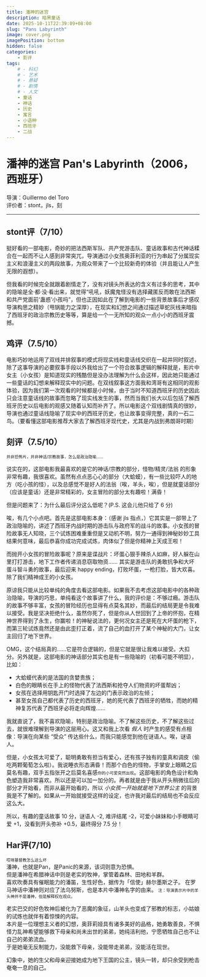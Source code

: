 ```yaml
---
title: 潘神的迷宫
description: 暗黑童话
date: 2025-10-11T22:39:09+08:00
slug: "Pans Labyrinth"
image: cover.png
imagePosition: bottom
hidden: false
categories:
    - 影评
tags:
    # - 科幻
    # - 艺术
    # - 悬疑
    # - 剧情
    # - 人文
    - 童话
    - 神话
    - 历史
    - 寓言
    - 小语种
    - 西班牙
    - 二战
---
```


# 潘神的迷宫 Pan's Labyrinth（2006，西班牙）
导演：Guillermo del Toro      
评价者：stont，jls，刻

***

## stont评（7/10）

挺好看的一部电影，奇妙的把法西斯军队、共产党游击队、童话故事和古代神话糅合在一起而不让人感到非常突兀，导演通过小女孩奥菲利亚的行为串起了分属现实主义和浪漫主义的两段故事，为观众带来了一个比较新奇的体验（并且能让人产生无限的遐想）。

但我看的时候完全就跟着剧情走了，没有对镜头所表达的含义有过多的思考，其中的隐喻是全·都·没·看出来，就觉得“吼吼，妖魔鬼怪没有选择藏匿反而敢在法西斯和共产党面前‘蛊惑’小孩吗”，但也正因如此在了解到电影的一些背景故事后才感叹导演构思之精妙（甩锅能力之深厚），在现实和幻想之间通过描述草蛇灰线来暗指了西班牙的政治宗教历史等等，算是给一个一无所知的观众一点小小的西班牙震撼。

## 鸡评（7.5/10）

电影巧妙地运用了双线并排叙事的模式将现实线和童话线交织在一起并同时叙述，除了这事导演的必要叙事手段以外我给出了一个符合故事逻辑的解释就是，影片中女主（小女孩）是知道现实的残酷但是没办法理解为什么会这样，因此她只能通过一些童话的幻想来解释现实中的问题。在双线叙事这方面我和湾哥有这相同的观影体验，因为我们第一次观看的时候都是小时候，由于当时不知道西班牙的历史因此只会注意童话线的故事而忽略了现实线发生的事，然而当我们长大以后包括了解西班牙历史以后电影的观感又随着认知而补齐了。所以电影这个双线剧情真的很妙，导演也通过童话线隐喻了现实中的西班牙历史，也让故事变得完整，真的一石二鸟。（要看懂这部电影推荐大家去了解西班牙现代史，尤其是内战到弗朗哥时期）


## 刻评（7.5/10）

<span style="font-size:0.75em !important;">并非恐怖片，并非神话/宗教故事，怎么是政治隐喻……</span>

说实在的，这部电影我最喜欢的是它的神话/宗教的部分，怪物/精灵/法翁 的形象非常有趣，我很喜欢。虽然有点点恶心心的部分（大蛤蟆），有一些比较吓人的地方（吃小孩的怪），以及总感觉不是好人的法翁（唉，羊头，唉），但是就童话部分（应该是童话）还是非常精彩的，女主冒险的部分太有趣啦！满昏！

但是问题来了：为什么最后评分这么低呢？(P.S. 这会儿他只给了 6 分)

唉，有几个小点吧。首先是这部电影本身：（感谢 jls 指点，）它其实是一部带上了政治隐喻的，讲述了西班牙内战时期的游击队与政府军的战斗的故事。小女孩的冒险故事无人知晓，三个试炼困难重重但是又动机不明，努力一通得到神秘妙妙工具结果何意味，最后恭喜你成功完成试炼，肉体似了但是你精神上天成王啦！  

而抛开小女孩的冒险故事呢？原来是谍战片：坏蛋心狠手辣杀人如麻，好人躲在山里打打游击，地下工作者传递消息窃取物资…… 其实是游击队的勇敢抗争和大坏蛋斗智斗勇的故事，最后迎来 happy ending，打败坏蛋，一枪打脸，皆大欢喜。除了我们精神成王的小女孩。

原谅我只能从比较单纯的角度去看这部电影。如果我不去考虑这部电影中的各种政治隐喻，导演的巧思，单纯看这个故事讲了什么，我的评价是：不够过瘾。游击队的故事不够丰富，女孩的冒险经历也显得有点莫名其妙，而最后的结局更是令我难以接受。我是坚决拒绝什么，虽然你死了，但是你从人世回到了上帝的怀抱，在精神世界得到了永生，你赢啦！的神秘说法的，更何况女主还是死在大坏蛋的枪下，而第三轮试炼竟然还是由此歪打正着，流了自己的血打开了某个神秘的大门，让女主回归了地下世界。

OMG，这个结局真的……它是符合逻辑的，但是它就是很让我难以接受。大扣分。另外就是，这部电影的神话部分其实也是有一些隐喻的（初看可能不明显），比如：
- 大蛤蟆代表的是法国的贪婪贵族；
- 白色的眼睛长在手上的怪物代表了法西斯和抢夺人们物资的坏蛋帮凶；
- 女孩在选择用钥匙开门时选择了左边的门表示政治的左倾；
- 甚至女孩自己都代表了历史的西班牙，她的死代表了西班牙的牺牲，而她的精神复苏代表了西班牙必将走向辉煌……  

我就直说了，我不喜欢隐喻，特别是政治隐喻。不了解这些历史，不了解这些过去，就很难理解到导演的这层用心。这又和我上次看 *假人* 时产生的感受有点相像：导演在向某些 “受众” 传达些什么，而我只能感觉到他在谜语人。唉，谜语人。

但是，小女孩太可爱了，聪明勇敢有担当有爱心，还有孩子独有的童真和调皮（偷吃两颗葡萄怎么啦）。我说睡衣形态满昏！而那个白色的怪物，手掌安上眼睛之后莫名有趣，双手五指张开之后莫名喜感<span style="font-size:0.75em !important;">你的小可爱突然出现</span>。这部电影的角色设计和角色塑造我非常喜欢。所以还是可以加一加分的。再者就是由于我从开头稍微往后的部分才开始看，而非从最开始看的，所以 *小女孩一开始就是地下世界公主* 的背景我是不了解的。如果从一开始就接受这样的设定，也许我对最后的结局也不会反应这么大。

所以，有趣的童话故事 10 分，谜语人 -2, 难评结尾 -2，可爱小妹妹和小手眼睛可爱 +1，没看到开头弥补 +0.5，最终得分 7.5 分！

## Har评(7/10)  
<span style="font-size:0.75em !important;">哎呀基督教怎么这么坏</span>  
潘神，也就是Pan，是Panic的来源，该词则意为恐惧。  
但是潘神在希腊神话中则是老实的牧神，掌管着森林、田地和羊群。  
喜欢吹奏具有催眠能力的潘笛，生性好色，据传为「信使」赫尔墨斯之子。 
在罗马神话中潘神则对应了法乌努斯，也是本片中潘神名字的由来。 
<span style="font-size:0.75em !important;">注：导演表示片中的羊头神并不是潘神，但是解释权在观众。</span>

老实巴交的好色牧神后被化为了恶魔的象征，山羊头也变成了邪教的标志，小姑娘的试炼也就伴有着惊悚的内容。  
本片是一位理想主义者的幻想，奥菲莉娅具有诸多美好的品格，她勇敢善良，不惧怪力乱神希望能够救下母亲和尚未出世的弟弟，她纯洁利他，宁愿牺牲自己也不让自己的弟弟流血。  
于是她毫无反制能力，没能救下母亲，没能带走弟弟，没能活在现世。  

幻象中，她的生父和母亲迎接她成为地下王国的公主，镜头一转，却只余受到枪击奄奄一息的自己。  
